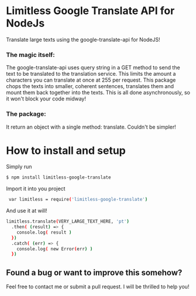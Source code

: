 # Limitless Google Translate API for NodeJs
 Translate large texts using the google-translate-api for NodeJS!



### The magic itself:
The google-translate-api uses query string in a GET method to send the text to be translated to the translation service. This limits the amount a characters you can translate at once at 255 per request. This package chops the texts into smaller, coherent sentences, translates them and mount them back together into the texts. This is all done asynchronously, so it won't block your code midway!

### The package:
It return an object with a single method: translate. Couldn't be simpler!

# How to install and setup
  Simply run
  ```sh
  $ npm install limitless-google-translate
  ```

  Import it into you project
  ```sh
   var limitless = require('limitless-google-translate')
  ```

  And use it at will!
  ```sh
  limitless.translate(VERY_LARGE_TEXT_HERE, 'pt')
    .then( (result) => {
      console.log( result )
    })
    .catch( (err) => {
      console.log( new Error(err) )
    })
  ```

## Found a bug or want to improve this somehow?
  Feel free to contact me or submit a pull request. I will be thrilled to help you!
